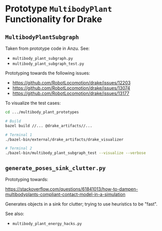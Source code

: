 # Prototype `MultibodyPlant` Functionality for Drake

## `MultibodyPlantSubgraph`

Taken from prototype code in Anzu. See:

- `multibody_plant_subgraph.py`
- `multibody_plant_subgraph_test.py`

Prototyping towards the following issues:

- <https://github.com/RobotLocomotion/drake/issues/12203>
- <https://github.com/RobotLocomotion/drake/issues/13074>
- <https://github.com/RobotLocomotion/drake/issues/13177>

To visualize the test cases:

```sh
cd .../multibody_plant_prototypes

# Build
bazel build //... @drake_artifacts//...

# Terminal 1
./bazel-bin/external/drake_artifacts/drake_visualizer

# Terminal 2
./bazel-bin/multibody_plant_subgraph_test --visualize --verbose
```

## `generate_poses_sink_clutter.py`

Prototyping towards:

<https://stackoverflow.com/questions/61841013/how-to-dampen-multibodyplants-compliant-contact-model-in-a-simulation>

Generates objects in a sink for clutter; trying to use heuristics to be "fast".

See also:

- `multibody_plant_energy_hacks.py`
